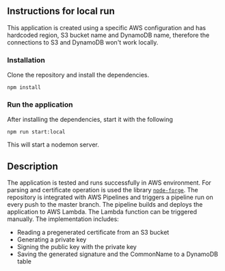## Instructions for local run
This application is created using a specific AWS configuration and has hardcoded region, S3 bucket name and DynamoDB name, therefore the connections to S3 and DynamoDB won't work locally.

### Installation
Clone the repository and install the dependencies.
```
npm install
```

### Run the application
After installing the dependencies, start it with the following
```
npm run start:local
```
This will start a nodemon server.

## Description
The application is tested and runs successfully in AWS environment. For parsing and certificate operation is used the library [`node-forge`](https://www.npmjs.com/package/node-forge). The repository is integrated with AWS Pipelines and triggers a pipeline run on every push to the master branch. The pipeline builds and deploys the application to AWS Lambda. The Lambda function can be triggered manually. The implementation includes:
* Reading a pregenerated certificate from an S3 bucket
* Generating a private key
* Signing the public key with the private key
* Saving the generated signature and the CommonName to a DynamoDB table

